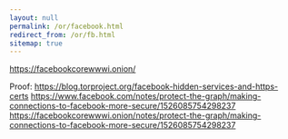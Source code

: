 ```yaml
---
layout: null
permalink: /or/facebook.html
redirect_from: /or/fb.html
sitemap: true
---
```


https://facebookcorewwwi.onion/

Proof: https://blog.torproject.org/facebook-hidden-services-and-https-certs
       https://www.facebook.com/notes/protect-the-graph/making-connections-to-facebook-more-secure/1526085754298237
         https://facebookcorewwwi.onion/notes/protect-the-graph/making-connections-to-facebook-more-secure/1526085754298237
